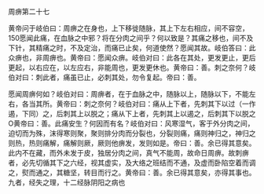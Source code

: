 周痹第二十七

黄帝问于岐伯曰：周痹之在身也，上下移徙随脉，其上下左右相应，间不容空，150愿闻此痛，在血脉之中邪？将在分肉之间乎？何以致是？其痛之移也，间不及下针，其精痛之时，不及定治，而痛已止矣，何道使然？愿闻其故。岐伯答曰：此众痹也，非周痹也。黄帝曰：愿闻众痹。岐伯对曰：此各在其处，更发更止，更后更起，以右应在，以左应右，非能周也，更发更休也。黄帝曰：善。刺之奈何？岐伯对曰：刺此者，痛虽已止，必刺其处，勿令复起。帝曰：善。

愿闻周痹何如？岐伯对曰：周痹者，在于血脉之中，随脉以上，随脉以下，不能左右，各当其所。黄帝曰：刺之奈何？岐伯对曰：痛从上下者，先刺其下以过（一作遏，下同）之，后刺其上以脱之；痛从下上者，先刺其上以遏之，后刺其下以脱之O黄帝曰：善。此痛安生？何因而有名？岐伯对曰：风寒湿气，客于外分肉之间，迫切而为殊，沫得寒则聚，聚则排分肉而分裂也，分裂则痛，痛则神归之，神归之则热，热则痛解，痛解则厥，厥则他痹发，发则如是。帝曰：善。余已得其意矣。此内不在藏，而外未发于皮，独居分肉之间，真气不能周，故命日周痹。故刺痹者，必先切循其下之六经，视其虚实，及大络之班结而不通，及虚而卧陷空着而调之，熨而通之，其糖坚，转目而行之。黄帝曰：善。余已得其意矣，亦得其事也。九者，经失之理，十二经脉阴阳之病也

